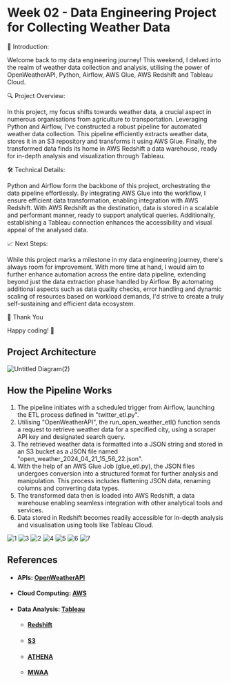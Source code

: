# Week 02 - Data Engineering Project for Collecting Weather Data

🚀 Introduction:

Welcome back to my data engineering journey! This weekend, I delved into the realm of weather data collection and analysis, utilising the power of OpenWeatherAPI, Python, Airflow, AWS Glue, AWS Redshift and Tableau Cloud.

🔍 Project Overview:

In this project, my focus shifts towards weather data, a crucial aspect in numerous organisations from agriculture to transportation. Leveraging Python and Airflow, I've constructed a robust pipeline for automated weather data collection. This pipeline efficiently extracts weather data, stores it in an S3 repository and transforms it using AWS Glue. Finally, the transformed data finds its home in AWS Redshift a data warehouse, ready for in-depth analysis and visualization through Tableau.

🛠️ Technical Details:

Python and Airflow form the backbone of this project, orchestrating the data pipeline effortlessly. By integrating AWS Glue into the workflow, I ensure efficient data transformation, enabling integration with AWS Redshift. With AWS Redshift as the destination, data is stored in a scalable and performant manner, ready to support analytical queries. Additionally, establishing a Tableau connection enhances the accessibility and visual appeal of the analysed data.

📈 Next Steps:

While this project marks a milestone in my data engineering journey, there's always room for improvement. With more time at hand, I would aim to further enhance automation across the entire data pipeline, extending beyond just the data extraction phase handled by Airflow. By automating additional aspects such as data quality checks, error handling and dynamic scaling of resources based on workload demands, I'd strive to create a truly self-sustaining and efficient data ecosystem.

🙏 Thank You

Happy coding! 🌟

## Project Architecture
![Untitled Diagram(2)](https://github.com/andreisacal/W02-DE-Weather-Report/assets/166915179/8ae2daf3-ffb4-4b1c-891e-c2a3f716b2cf)

## How the Pipeline Works

1. The pipeline initiates with a scheduled trigger from Airflow, launching the ETL process defined in "twitter_etl.py".
2. Utilising "OpenWeatherAPI", the run_open_weather_etl() function sends a request to retrieve weather data for a specified city, using a scraper API key and designated search query.
3. The retrieved weather data is formatted into a JSON string and stored in an S3 bucket as a JSON file named "open_weather_2024_04_21_15_56_22.json".
4. With the help of an AWS Glue Job (glue_etl.py), the JSON files undergoes conversion into a structured format for further analysis and manipulation. This process includes flattening JSON data, renaming columns and converting data types.
5. The transformed data then is loaded into AWS Redshift, a data warehouse enabling seamless integration with other analytical tools and services.
6. Data stored in Redshift becomes readily accessible for in-depth analysis and visualisation using tools like Tableau Cloud.

![1](https://github.com/andreisacal/W02-DE-Weather-Report/assets/166915179/7f3509cd-2b67-4311-bd03-55f27f5343e2)
![3](https://github.com/andreisacal/W02-DE-Weather-Report/assets/166915179/f784aa4a-4eaa-48bb-8c64-9583dce3642b)
![2](https://github.com/andreisacal/W02-DE-Weather-Report/assets/166915179/30a70daf-8e18-40b3-a170-da73493e5f3f)
![4](https://github.com/andreisacal/W02-DE-Weather-Report/assets/166915179/48b01a6a-c139-4724-afcb-e6b6e5f61069)
![5](https://github.com/andreisacal/W02-DE-Weather-Report/assets/166915179/bf181848-048c-4203-aed4-bacd2c1f403c)
![6](https://github.com/andreisacal/W02-DE-Weather-Report/assets/166915179/889449db-ebbe-4b82-8f86-bacb57acaab2)
![7](https://github.com/andreisacal/W02-DE-Weather-Report/assets/166915179/9a61ba23-3a71-4d8d-83ea-61a94671d9b8)

## References

- #### APIs: [OpenWeatherAPI]([https://www.scraperapi.com/](https://openweathermap.org/))
- #### Cloud Computing: [AWS](https://aws.amazon.com/)
- #### Data Analysis: [Tableau](https://www.tableau.com/)
  - #### [Redshift](https://aws.amazon.com/glue/)
  - #### [S3](https://aws.amazon.com/s3/)
  - #### [ATHENA](https://aws.amazon.com/athena/)
  - #### [MWAA](https://aws.amazon.com/managed-workflows-for-apache-airflow/)

